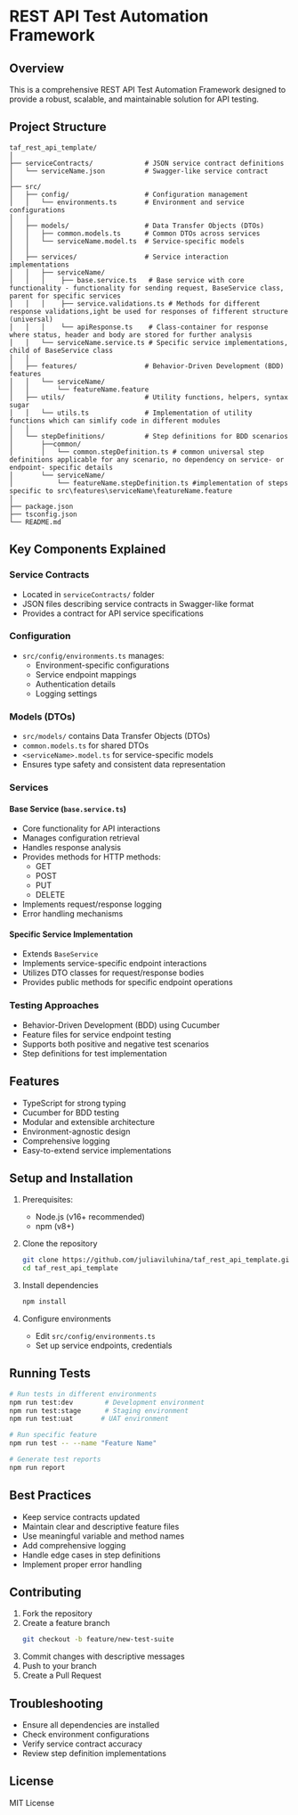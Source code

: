 # REST API Test Automation Framework

## Overview
This is a comprehensive REST API Test Automation Framework designed to provide a robust, scalable, and maintainable solution for API testing.

## Project Structure
```
taf_rest_api_template/
│
├── serviceContracts/             # JSON service contract definitions
│   └── serviceName.json          # Swagger-like service contract
│
├── src/
│   ├── config/                   # Configuration management
│   │   └── environments.ts       # Environment and service configurations
│   │
│   ├── models/                   # Data Transfer Objects (DTOs)
│   │   ├── common.models.ts      # Common DTOs across services
│   │   └── serviceName.model.ts  # Service-specific models
│   │
│   ├── services/                 # Service interaction implementations
│   │   ├── serviceName/
│   │   │    ├── base.service.ts   # Base service with core functionality - functionality for sending request, BaseService class, parent for specific services
│   │   │    ├── service.validations.ts # Methods for different response validations,ight be used for responses of fifferent structure (universal)
│   │   │    └── apiResponse.ts    # Class-container for response where status, header and body are stored for further analysis
│   │   └── serviceName.service.ts # Specific service implementations, child of BaseService class
│   │
│   ├── features/                 # Behavior-Driven Development (BDD) features
│   │   └── serviceName/
│   │       └── featureName.feature
│   ├── utils/                    # Utility functions, helpers, syntax sugar
│   │   └── utils.ts              # Implementation of utility functions which can simlify code in different modules
│   │
│   └── stepDefinitions/          # Step definitions for BDD scenarios
│       ├──common/
│       │   └── common.stepDefinition.ts # common universal step definitions applicable for any scenario, no dependency on service- or endpoint- specific details 
│       └── serviceName/
│           └── featureName.stepDefinition.ts #implementation of steps specific to src\features\serviceName\featureName.feature
│
├── package.json
├── tsconfig.json
└── README.md
```

## Key Components Explained

### Service Contracts
- Located in `serviceContracts/` folder
- JSON files describing service contracts in Swagger-like format
- Provides a contract for API service specifications

### Configuration
- `src/config/environments.ts` manages:
  - Environment-specific configurations
  - Service endpoint mappings
  - Authentication details
  - Logging settings

### Models (DTOs)
- `src/models/` contains Data Transfer Objects (DTOs)
- `common.models.ts` for shared DTOs
- `<serviceName>.model.ts` for service-specific models
- Ensures type safety and consistent data representation

### Services
#### Base Service (`base.service.ts`)
- Core functionality for API interactions
- Manages configuration retrieval
- Handles response analysis
- Provides methods for HTTP methods:
  - GET
  - POST
  - PUT
  - DELETE
- Implements request/response logging
- Error handling mechanisms

#### Specific Service Implementation
- Extends `BaseService`
- Implements service-specific endpoint interactions
- Utilizes DTO classes for request/response bodies
- Provides public methods for specific endpoint operations

### Testing Approaches
- Behavior-Driven Development (BDD) using Cucumber
- Feature files for service endpoint testing
- Supports both positive and negative test scenarios
- Step definitions for test implementation

## Features
- TypeScript for strong typing
- Cucumber for BDD testing
- Modular and extensible architecture
- Environment-agnostic design
- Comprehensive logging
- Easy-to-extend service implementations

## Setup and Installation
1. Prerequisites:
   - Node.js (v16+ recommended)
   - npm (v8+)

2. Clone the repository
   ```bash
   git clone https://github.com/juliaviluhina/taf_rest_api_template.git
   cd taf_rest_api_template
   ```

3. Install dependencies
   ```bash
   npm install
   ```

4. Configure environments
   - Edit `src/config/environments.ts`
   - Set up service endpoints, credentials

## Running Tests
```bash
# Run tests in different environments
npm run test:dev        # Development environment
npm run test:stage      # Staging environment
npm run test:uat       # UAT environment

# Run specific feature
npm run test -- --name "Feature Name"

# Generate test reports
npm run report
```

## Best Practices
- Keep service contracts updated
- Maintain clear and descriptive feature files
- Use meaningful variable and method names
- Add comprehensive logging
- Handle edge cases in step definitions
- Implement proper error handling

## Contributing
1. Fork the repository
2. Create a feature branch
   ```bash
   git checkout -b feature/new-test-suite
   ```
3. Commit changes with descriptive messages
4. Push to your branch
5. Create a Pull Request

## Troubleshooting
- Ensure all dependencies are installed
- Check environment configurations
- Verify service contract accuracy
- Review step definition implementations

## License
MIT License
